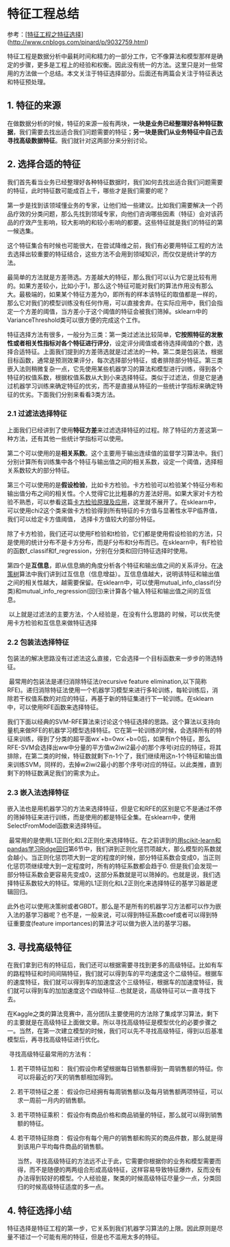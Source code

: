 # 特征工程总结

参考：[[特征工程之特征选择](http://www.cnblogs.com/pinard/p/9032759.html)](http://www.cnblogs.com/pinard/p/9032759.html)

特征工程是数据分析中最耗时间和精力的一部分工作，它不像算法和模型那样是确定的步骤，更多是工程上的经验和权衡。因此没有统一的方法。这里只是对一些常用的方法做一个总结。本文关注于特征选择部分。后面还有两篇会关注于特征表达和特征预处理。

## 1. 特征的来源

​	在做数据分析的时候，特征的来源一般有两块，**一块是业务已经整理好各种特征数据**，我们需要去找出适合我们问题需要的特征；**另一块是我们从业务特征中自己去寻找高级数据特征**。我们就针对这两部分来分别讨论。

## 2. 选择合适的特征

​	我们首先看当业务已经整理好各种特征数据时，我们如何去找出适合我们问题需要的特征，此时特征数可能成百上千，哪些才是我们需要的呢？

​	第一步是找到该领域懂业务的专家，让他们给一些建议。比如我们需要解决一个药品疗效的分类问题，那么先找到领域专家，向他们咨询哪些因素（特征）会对该药品的疗效产生影响，较大影响的和较小影响的都要。这些特征就是我们的特征的第一候选集。

​	这个特征集合有时候也可能很大，在尝试降维之前，我们有必要用特征工程的方法去选择出较重要的特征结合，这些方法不会用到领域知识，而仅仅是统计学的方法。

​	最简单的方法就是方差筛选。方差越大的特征，那么我们可以认为它是比较有用的。如果方差较小，比如小于1，那么这个特征可能对我们的算法作用没有那么大。最极端的，如果某个特征方差为0，即所有的样本该特征的取值都是一样的，那么它对我们的模型训练没有任何作用，可以直接舍弃。在实际应用中，我们会指定一个方差的阈值，当方差小于这个阈值的特征会被我们筛掉。sklearn中的VarianceThreshold类可以很方便的完成这个工作。

​	特征选择方法有很多，一般分为三类：第一类过滤法比较简单，**它按照特征的发散性或者相关性指标对各个特征进行评分**，设定评分阈值或者待选择阈值的个数，选择合适特征。上面我们提到的方差筛选就是过滤法的一种。第二类是包装法，根据目标函数，通常是预测效果评分，每次选择部分特征，或者排除部分特征。第三类嵌入法则稍微复杂一点，它先使用某些机器学习的算法和模型进行训练，得到各个特征的权值系数，根据权值系数从大到小来选择特征。类似于过滤法，但是它是通过机器学习训练来确定特征的优劣，而不是直接从特征的一些统计学指标来确定特征的优劣。下面我们分别来看看3类方法。

### 2.1 过滤法选择特征

​	上面我们已经讲到了使用**特征方差**来过滤选择特征的过程。除了特征的方差这第一种方法，还有其他一些统计学指标可以使用。

​	第二个可以使用的是**相关系数**。这个主要用于输出连续值的监督学习算法中。我们分别计算所有训练集中各个特征与输出值之间的相关系数，设定一个阈值，选择相关系数较大的部分特征。

​	第三个可以使用的是**假设检验**，比如卡方检验。卡方检验可以检验某个特征分布和输出值分布之间的相关性。个人觉得它比比粗暴的方差法好用。如果大家对卡方检验不熟悉，可以参看这篇[卡方检验原理及应用](https://segmentfault.com/a/1190000003719712)，这里就不展开了。在sklearn中，可以使用chi2这个类来做卡方检验得到所有特征的卡方值与显著性水平P临界值，我们可以给定卡方值阈值， 选择卡方值较大的部分特征。

​	除了卡方检验，我们还可以使用F检验和t检验，它们都是使用假设检验的方法，只是使用的统计分布不是卡方分布，而是F分布和t分布而已。在sklearn中，有F检验的函数f_classif和f_regression，分别在分类和回归特征选择时使用。

​	第四个是**互信息**，即从信息熵的角度分析各个特征和输出值之间的关系评分。在[决策树](http://www.cnblogs.com/pinard/p/6050306.html)算法中我们讲到过互信息（信息增益）。互信息值越大，说明该特征和输出值之间的相关性越大，越需要保留。在sklearn中，可以使用mutual_info_classif(分类)和mutual_info_regression(回归)来计算各个输入特征和输出值之间的互信息。

​	以上就是过滤法的主要方法，个人经验是，在没有什么思路的 时候，可以优先使用卡方检验和互信息来做特征选择

### 2.2 包装法选择特征

​	包装法的解决思路没有过滤法这么直接，它会选择一个目标函数来一步步的筛选特征。

​	最常用的包装法是递归消除特征法(recursive feature elimination,以下简称RFE)。递归消除特征法使用一个机器学习模型来进行多轮训练，每轮训练后，消除若干权值系数的对应的特征，再基于新的特征集进行下一轮训练。在sklearn中，可以使用RFE函数来选择特征。

​	我们下面以经典的SVM-RFE算法来讨论这个特征选择的思路。这个算法以支持向量机来做RFE的机器学习模型选择特征。它在第一轮训练的时候，会选择所有的特征来训练，得到了分类的超平面wx˙+b=0wx˙+b=0后，如果有n个特征，那么RFE-SVM会选择出ww中分量的平方值w2iwi2最小的那个序号i对应的特征，将其排除，在第二类的时候，特征数就剩下n-1个了，我们继续用这n-1个特征和输出值来训练SVM，同样的，去掉w2iwi2最小的那个序号i对应的特征。以此类推，直到剩下的特征数满足我们的需求为止。

### 2.3 嵌入法选择特征

​	嵌入法也是用机器学习的方法来选择特征，但是它和RFE的区别是它不是通过不停的筛掉特征来进行训练，而是使用的都是特征全集。在sklearn中，使用SelectFromModel函数来选择特征。

​	最常用的是使用L1正则化和L2正则化来选择特征。在之前讲到的[用scikit-learn和pandas学习Ridge回归](http://www.cnblogs.com/pinard/p/6023000.html)第6节中，我们讲到正则化惩罚项越大，那么模型的系数就会越小。当正则化惩罚项大到一定的程度的时候，部分特征系数会变成0，当正则化惩罚项继续增大到一定程度时，所有的特征系数都会趋于0. 但是我们会发现一部分特征系数会更容易先变成0，这部分系数就是可以筛掉的。也就是说，我们选择特征系数较大的特征。常用的L1正则化和L2正则化来选择特征的基学习器是逻辑回归。

​	此外也可以使用决策树或者GBDT。那么是不是所有的机器学习方法都可以作为嵌入法的基学习器呢？也不是，一般来说，可以得到特征系数coef或者可以得到特征重要度(feature importances)的算法才可以做为嵌入法的基学习器。

## 3.  寻找高级特征

​	在我们拿到已有的特征后，我们还可以根据需要寻找到更多的高级特征。比如有车的路程特征和时间间隔特征，我们就可以得到车的平均速度这个二级特征。根据车的速度特征，我们就可以得到车的加速度这个三级特征，根据车的加速度特征，我们就可以得到车的加加速度这个四级特征...也就是说，高级特征可以一直寻找下去。

​	在Kaggle之类的算法竞赛中，高分团队主要使用的方法除了集成学习算法，剩下的主要就是在高级特征上面做文章。所以寻找高级特征是模型优化的必要步骤之一。当然，在第一次建立模型的时候，我们可以先不寻找高级特征，得到以后基准模型后，再寻找高级特征进行优化。

​	寻找高级特征最常用的方法有：

1. 若干项特征加和： 我们假设你希望根据每日销售额得到一周销售额的特征。你可以将最近的7天的销售额相加得到。

2. 若干项特征之差： 假设你已经拥有每周销售额以及每月销售额两项特征，可以求一周前一月内的销售额。

3. 若干项特征乘积： 假设你有商品价格和商品销量的特征，那么就可以得到销售额的特征。

4. 若干项特征除商： 假设你有每个用户的销售额和购买的商品件数，那么就是得到该用户平均每件商品的销售额。

   当然，寻找高级特征的方法远不止于此，它需要你根据你的业务和模型需要而得，而不是随便的两两组合形成高级特征，这样容易导致特征爆炸，反而没有办法得到较好的模型。个人经验是，聚类的时候高级特征尽量少一点，分类回归的时候高级特征适度的多一点。

## 4. 特征选择小结

​	特征选择是特征工程的第一步，它关系到我们机器学习算法的上限。因此原则是尽量不错过一个可能有用的特征，但是也不滥用太多的特征。